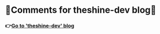 
# 💬Comments for theshine-dev blog💬

### :point_right:[Go to 'theshine-dev' blog](https://theshine-dev.github.io)
